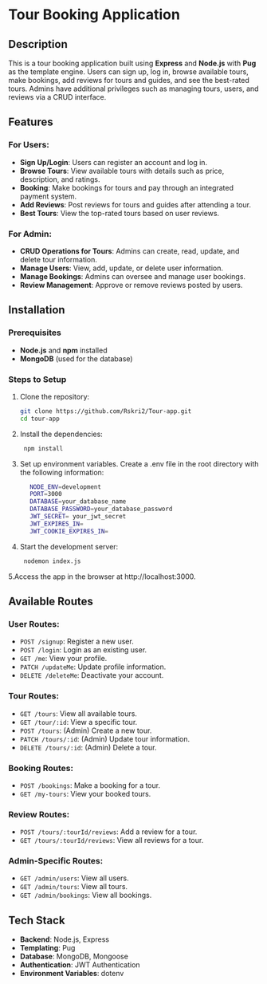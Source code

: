 # Tour Booking Application

## Description

This is a tour booking application built using **Express** and **Node.js** with **Pug** as the template engine. Users can sign up, log in, browse available tours, make bookings, add reviews for tours and guides, and see the best-rated tours. Admins have additional privileges such as managing tours, users, and reviews via a CRUD interface.

## Features

### For Users:
- **Sign Up/Login**: Users can register an account and log in.
- **Browse Tours**: View available tours with details such as price, description, and ratings.
- **Booking**: Make bookings for tours and pay through an integrated payment system.
- **Add Reviews**: Post reviews for tours and guides after attending a tour.
- **Best Tours**: View the top-rated tours based on user reviews.

### For Admin:
- **CRUD Operations for Tours**: Admins can create, read, update, and delete tour information.
- **Manage Users**: View, add, update, or delete user information.
- **Manage Bookings**: Admins can oversee and manage user bookings.
- **Review Management**: Approve or remove reviews posted by users.

## Installation

### Prerequisites
- **Node.js** and **npm** installed
- **MongoDB** (used for the database)

### Steps to Setup

1. Clone the repository:
   ```bash
   git clone https://github.com/Rskri2/Tour-app.git
   cd tour-app
2. Install the dependencies:
   ```bash
    npm install
   ```
3. Set up environment variables. Create a .env file in the root directory with the following information:
  ```bash
        NODE_ENV=development
        PORT=3000
        DATABASE=your_database_name
        DATABASE_PASSWORD=your_database_password
        JWT_SECRET= your_jwt_secret
        JWT_EXPIRES_IN=
        JWT_COOKIE_EXPIRES_IN=
   ```
4. Start the development server:
   ```bash
    nodemon index.js
   ```
5.Access the app in the browser at http://localhost:3000.
## Available Routes

### User Routes:
- `POST /signup`: Register a new user.
- `POST /login`: Login as an existing user.
- `GET /me`: View your profile.
- `PATCH /updateMe`: Update profile information.
- `DELETE /deleteMe`: Deactivate your account.

### Tour Routes:
- `GET /tours`: View all available tours.
- `GET /tour/:id`: View a specific tour.
- `POST /tours`: (Admin) Create a new tour.
- `PATCH /tours/:id`: (Admin) Update tour information.
- `DELETE /tours/:id`: (Admin) Delete a tour.

### Booking Routes:
- `POST /bookings`: Make a booking for a tour.
- `GET /my-tours`: View your booked tours.

### Review Routes:
- `POST /tours/:tourId/reviews`: Add a review for a tour.
- `GET /tours/:tourId/reviews`: View all reviews for a tour.

### Admin-Specific Routes:
- `GET /admin/users`: View all users.
- `GET /admin/tours`: View all tours.
- `GET /admin/bookings`: View all bookings.

## Tech Stack

- **Backend**: Node.js, Express
- **Templating**: Pug
- **Database**: MongoDB, Mongoose
- **Authentication**: JWT Authentication
- **Environment Variables**: dotenv


